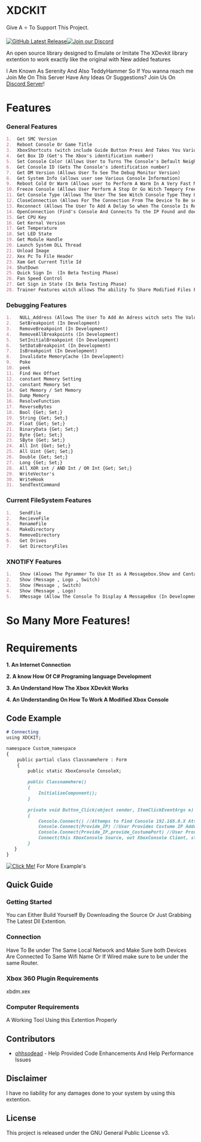 # XDCKIT
Give A ⭐ To Support This Project.

[![GitHub Latest Release](https://img.shields.io/badge/Latest-Release-red)](https://github.com/XBM360/XDCKIT/releases)[![Join our Discord](https://img.shields.io/badge/join%20Us-discord-7289DA)](https://discord.gg/QvdmNnfQ86)


An open source library designed to Emulate or Imitate The XDevkit library extention to work exactly like the original with New added features

I Am Known As Serenity And Also TeddyHammer So If You wanna reach me Join Me On This Server
Have Any Ideas Or Suggestions? Join Us On [Discord Server](https://discord.gg/QvdmNnfQ86)!

# Features

### General Features
```markdown
1.  Get SMC Version
2.  Reboot Console Or Game Title
3.  XboxShortcuts (witch include Guide Button Press And Takes You Various Places On The Xbox Such As Friends List Etc)
4.  Get Box ID (Get's The Xbox's identification number)
5.  Set Console Color (Allows User to Turns The Console's Default Neighborhood Icon to any of the following... (black , blue , bluegray , nosidecar) 
6.  Get Console ID (Gets The Console's identification number)
7.  Get DM Version (Allows User To See The Debug Monitor Version)
8.  Get System Info (allows user see Various Console Information)
9.  Reboot Cold Or Warm (Allows user to Perform A Warm In A Very Fast Manner Or A Cold Reboot WItch Attempts To Reboot Slowly)
10. Freeze Console (Allows User Perform A Stop Or Go Witch Tempory Freezes The Console Until A Go Command Is Sent)
11. Get Console Type (Allows The User The See Witch Console Type They Own)
12. CloseConnection (Allows For The Connection From The Device To Be severed From Each Other)
13. Reconnect (Allows The User To Add A Delay So when The Console Is Ready The User Can Connect To It)
14. OpenConnection (Find's Console And Connects To the IP Found and does not set class meaning you would have to set ConsoleX TO XDCKIT)
15. Get CPU Key
16. Get Kernal Version
17. Get Temperature
18. Set LED State
19. Get Module Handle
20. Launch System DLL Thread
21. Unload Image
22. Xex Pc To File Header
23. Xam Get Current Title Id
24. ShutDown
25. Quick Sign In  (In Beta Testing Phase)
26. Fan Speed Control
27. Get Sign in State (In Beta Testing Phase)
28. Trainer Features witch allows The ability To Share Modified Files For Any Game To Be modded
```
### Debugging Features
```markdown
1.   NULL_Address (Allows The User To Add An Adress witch sets The Value To 6000000 meaning that you are making a null value)
2.   SetBreakpoint (In Development)
3.   RemoveBreakpoint (In Development)
4.   RemoveAllBreakpoints (In Development)
5.   SetInitialBreakpoint (In Development)
6.   SetDataBreakpoint (In Development)
7.   IsBreakpoint (In Development)
8.   Invalidate MemoryCache (In Development)
9.   Poke
10.  peek
11.  Find Hex Offset
12.  constant Memory Setting
13.  constant Memory Set
14.  Get Memory / Set Memory
15.  Dump Memory
16.  ResolveFunction
17.  ReverseBytes
18.  Bool {Get; Set;}
19.  String {Get; Set;}
20.  Float {Get; Set;}
21.  BinaryData {Get; Set;}
22.  Byte {Get; Set;}
23.  SByte {Get; Set;}
24.  All Int {Get; Set;}
25.  All Uint {Get; Set;}
26.  Double {Get; Set;}
27.  Long {Get; Set;}
28.  All XOR int / AND Int / OR Int {Get; Set;}
29.  WriteVector's
30.  WriteHook
31.  SendTextCommand
```
### Current FileSystem Features
```markdown
1.   SendFile
2.   RecieveFile
3.   RenameFile
4.   MakeDirectory
5.   RemoveDirectory
6.   Get Drives
7.   Get DirectoryFiles
```
### XNOTIFY Features
```markdown
1.   Show (Aloows The Pgrammer To Use It as A Messagebox.Show and Contains The Ability To Turn Off Notifications at Any Moment If A Programmer Added a switch Example's Below)
2.   Show (Message , Logo , Switch)
3.   Show (Message , Switch)
4.   Show (Message , Logo)
5.   XMessage (Allow The Console To Display A MessageBox (In Development)) 
```
# So Many More Features!

# Requirements
**1. An Internet Connection**

**2. A know How Of C# Programing language Development**

**3. An Understand How The Xbox XDevkit Works**

**4. An Understanding On How To Work A Modified Xbox Console**

## Code Example

```markdown
# Connecting
using XDCKIT;

namespace Custom_namespace
{
    public partial class Classnamehere : Form
    {
        public static XboxConsole ConsoleX;
    
        public Classnamehere()
        {
            InitializeComponent();
        }
        
        private void Button_Click(object sender, ItemClickEventArgs e)
        {
            Console.Connect() //Attemps to Find Console 192.168.0.X Attempts compensate for X aka finds last digit.
            Console.Connect(Provide_IP) //User Provides Costume IP Address
            Console.Connect(Provide_IP,provide_CostumePort) //User Provides The IP Address and Port Number "Port Number Is Always 730" Regardless was added for more flexibility.
            Connect(this XboxConsole Source, out XboxConsole Client, string ConsoleNameOrIP = "default", int Port = 730) //sets the (ConsoleX) to XDCKIT class so everythin can be called like so example: ConsoleX.Screenshot() , then if IP Address is Provide then it proceeds to Connect also you can provide Port Number Witch By Again Defualt Is 730.
        }
   }
}
```
[![Click Me!](https://img.shields.io/badge/Click-Me!-blue)](https://xbm360.github.io/XDCKIT/) For More Example's
## Quick Guide

### Getting Started

You can Either Build Yourself By Downloading the Source Or Just Grabbing The Latest Dll Extention.

### Connection

Have To Be under The Same Local Network and Make Sure both Devices Are Connected To Same Wifi Name Or If Wired make sure to be under the same Router.

### Xbox 360 Plugin Requirements
xbdm.xex

### Computer Requirements
A Working Tool Using this Extention Properly
## Contributors
* [ohhsodead](https://github.com/ohhsodead) - Help Provided Code Enhancements And Help Performance Issues
## Disclaimer
I have no liability for any damages done to your system by using this extention.
## License
This project is released under the GNU General Public License v3.
